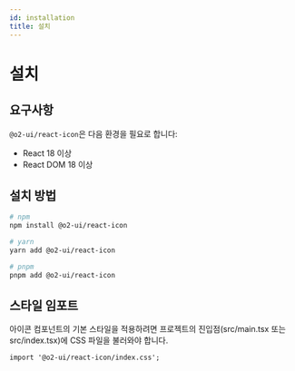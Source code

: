 ```yaml
---
id: installation
title: 설치
---
```


# 설치

## 요구사항

`@o2-ui/react-icon`은 다음 환경을 필요로 합니다:

- React 18 이상
- React DOM 18 이상

## 설치 방법

```bash
# npm
npm install @o2-ui/react-icon

# yarn
yarn add @o2-ui/react-icon

# pnpm
pnpm add @o2-ui/react-icon
```

## 스타일 임포트

아이콘 컴포넌트의 기본 스타일을 적용하려면 프로젝트의 진입점(src/main.tsx 또는 src/index.tsx)에 CSS 파일을 불러와야 합니다.

```tsx
import '@o2-ui/react-icon/index.css';
```
